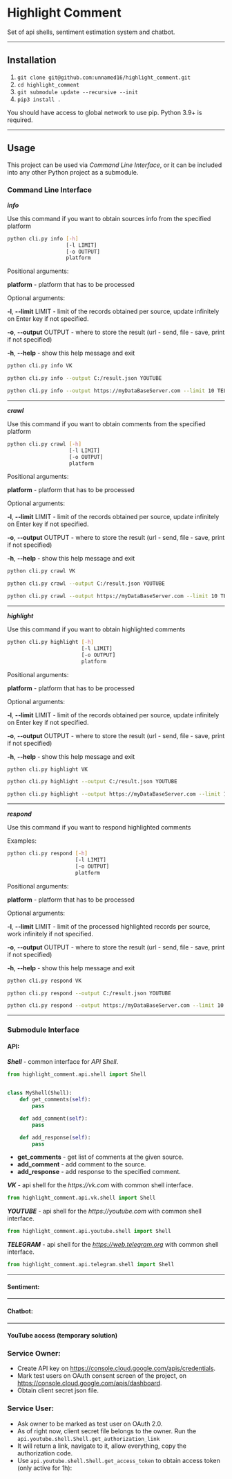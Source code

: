 # Highlight Comment
Set of api shells, sentiment estimation system and chatbot.
___
## Installation

1. ```git clone git@github.com:unnamed16/highlight_comment.git```
2. ```cd highlight_comment```
3. ```git submodule update --recursive --init```
4. ```pip3 install .```

You should have access to global network to use pip.
Python 3.9+ is required.

___
## Usage

This project can be used via _Command Line Interface_, or
it can be included into any other Python project as a submodule.

### Command Line Interface

***info***

Use this command if you want to obtain sources info from the specified platform

```bash
python cli.py info [-h]
                   [-l LIMIT]
                   [-o OUTPUT]
                   platform
```

Positional arguments:

**platform** - platform that has to be processed

Optional arguments:

**-l**, **--limit** LIMIT - 
limit of the records obtained per source, update infinitely on Enter key if not specified.

**-o**, **--output** OUTPUT - 
where to store the result (url - send, file - save, print if not specified) 

**-h**, **--help** - show this help message and exit


```bash
python cli.py info VK
```

```bash
python cli.py info --output C:/result.json YOUTUBE
```

```bash
python cli.py info --output https://myDataBaseServer.com --limit 10 TELEGRAM
```

---

***crawl***

Use this command if you want to obtain comments from the specified platform

```bash
python cli.py crawl [-h]
                    [-l LIMIT]
                    [-o OUTPUT]
                    platform
```

Positional arguments:

**platform** - platform that has to be processed

Optional arguments:

**-l**, **--limit** LIMIT - 
limit of the records obtained per source, update infinitely on Enter key if not specified.

**-o**, **--output** OUTPUT - 
where to store the result (url - send, file - save, print if not specified) 

**-h**, **--help** - show this help message and exit


```bash
python cli.py crawl VK
```

```bash
python cli.py crawl --output C:/result.json YOUTUBE
```

```bash
python cli.py crawl --output https://myDataBaseServer.com --limit 10 TELEGRAM
```

---

***highlight***

Use this command if you want to obtain highlighted comments

```bash
python cli.py highlight [-h]
                        [-l LIMIT]
                        [-o OUTPUT]
                        platform
```

Positional arguments:

**platform** - platform that has to be processed

Optional arguments:

**-l**, **--limit** LIMIT - 
limit of the records obtained per source, update infinitely on Enter key if not specified.

**-o**, **--output** OUTPUT - 
where to store the result (url - send, file - save, print if not specified) 

**-h**, **--help** - show this help message and exit


```bash
python cli.py highlight VK
```

```bash
python cli.py highlight --output C:/result.json YOUTUBE
```

```bash
python cli.py highlight --output https://myDataBaseServer.com --limit 10 TELEGRAM
```

---

***respond***

Use this command if you want to respond highlighted comments

Examples:

```bash
python cli.py respond [-h]
                      [-l LIMIT]
                      [-o OUTPUT]
                      platform
```

Positional arguments:

**platform** - platform that has to be processed

Optional arguments:

**-l**, **--limit** LIMIT - 
limit of the processed highlighted records per source, work infinitely if not specified.

**-o**, **--output** OUTPUT - 
where to store the result (url - send, file - save, print if not specified) 

**-h**, **--help** - show this help message and exit


```bash
python cli.py respond VK
```

```bash
python cli.py respond --output C:/result.json YOUTUBE
```

```bash
python cli.py respond --output https://myDataBaseServer.com --limit 10 TELEGRAM
```

___

### Submodule Interface

#### API:

***Shell*** - common interface for _API Shell_.

```python
from highlight_comment.api.shell import Shell


class MyShell(Shell):
    def get_comments(self):
        pass

    def add_comment(self):
        pass

    def add_response(self):
        pass
```

- **get_comments** - get list of comments at the given source.
- **add_comment** - add comment to the source.
- **add_response** - add response to the specified comment.

***VK*** - api shell for the _https://vk.com_ with common shell interface.

```python
from highlight_comment.api.vk.shell import Shell
```

***YOUTUBE*** - api shell for the _https://youtube.com_ with common shell interface.

```python
from highlight_comment.api.youtube.shell import Shell
```

***TELEGRAM*** - api shell for the _https://web.telegram.org_ with common shell interface.

```python
from highlight_comment.api.telegram.shell import Shell
```
___

#### Sentiment:

___

#### Chatbot:


---

#### YouTube access (temporary solution)

### Service Owner:

- Create API key on https://console.cloud.google.com/apis/credentials.
- Mark test users on OAuth consent screen of the project, on https://console.cloud.google.com/apis/dashboard. 
- Obtain client secret json file.
  
### Service User:

- Ask owner to be marked as test user on OAuth 2.0.
- As of right now, client secret file belongs to the owner. 
Run the ```api.youtube.shell.Shell.get_authorization_link```
- It will return a link, navigate to it, allow everything, copy the authorization code.
- Use ```api.youtube.shell.Shell.get_access_token``` to obtain access token (only active for 1h):
